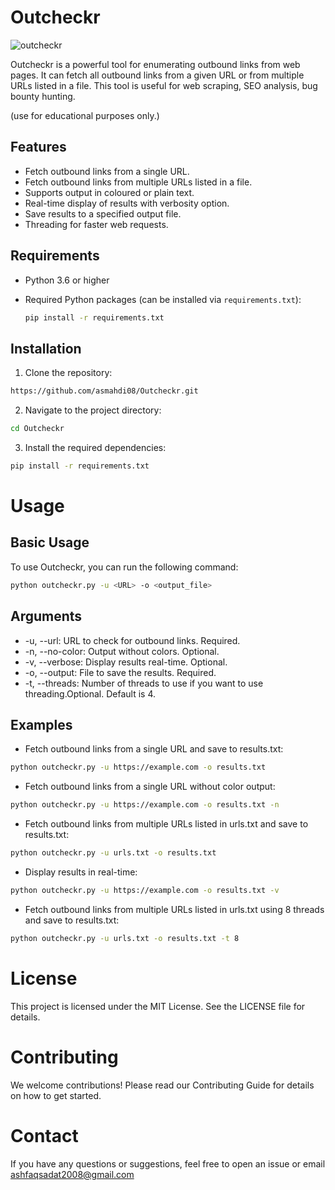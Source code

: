 # Outcheckr
![outcheckr](https://github.com/asmahdi08/Outcheckr/assets/74450177/4df95e80-dd87-4b8f-95ca-f19f46451a58)

Outcheckr is a powerful tool for enumerating outbound links from web pages. It can fetch all outbound links from a given URL or from multiple URLs listed in a file. This tool is useful for web scraping, SEO analysis, bug bounty hunting.

(use for educational purposes only.)

## Features

- Fetch outbound links from a single URL.
- Fetch outbound links from multiple URLs listed in a file.
- Supports output in coloured or plain text.
- Real-time display of results with verbosity option.
- Save results to a specified output file.
- Threading for faster web requests.

## Requirements

- Python 3.6 or higher
- Required Python packages (can be installed via `requirements.txt`):

  ```sh
  pip install -r requirements.txt

## Installation
1. Clone the repository:
  
  ```sh
  https://github.com/asmahdi08/Outcheckr.git
  ```

2. Navigate to the project directory:

  ```sh
  cd Outcheckr
  ```

3. Install the required dependencies:

  ```sh
  pip install -r requirements.txt
```

# Usage
## Basic Usage
To use Outcheckr, you can run the following command:

```sh
python outcheckr.py -u <URL> -o <output_file>
```
## Arguments
- -u, --url: URL to check for outbound links. Required.
- -n, --no-color: Output without colors. Optional.
- -v, --verbose: Display results real-time. Optional.
- -o, --output: File to save the results. Required.
- -t, --threads: Number of threads to use if you want to use threading.Optional. Default is 4.

## Examples
- Fetch outbound links from a single URL and save to results.txt:

```sh
python outcheckr.py -u https://example.com -o results.txt
```

- Fetch outbound links from a single URL without color output:

```sh
python outcheckr.py -u https://example.com -o results.txt -n
```

- Fetch outbound links from multiple URLs listed in urls.txt and save to results.txt:

```sh
python outcheckr.py -u urls.txt -o results.txt
```

- Display results in real-time:

```sh
python outcheckr.py -u https://example.com -o results.txt -v
```

- Fetch outbound links from multiple URLs listed in urls.txt using 8 threads and save to results.txt:

```sh
python outcheckr.py -u urls.txt -o results.txt -t 8
```

# License
This project is licensed under the MIT License. See the LICENSE file for details.

# Contributing
We welcome contributions! Please read our Contributing Guide for details on how to get started.

# Contact
If you have any questions or suggestions, feel free to open an issue or email ashfaqsadat2008@gmail.com
